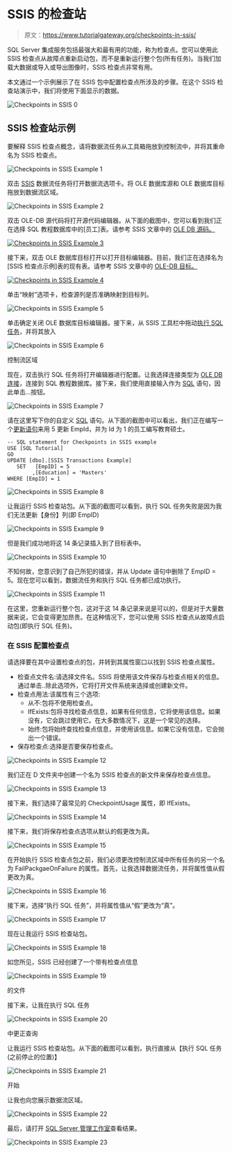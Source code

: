 # SSIS 的检查站

> 原文：<https://www.tutorialgateway.org/checkpoints-in-ssis/>

SQL Server 集成服务包括最强大和最有用的功能，称为检查点。您可以使用此 SSIS 检查点从故障点重新启动包，而不是重新运行整个包(所有任务)。当我们加载大数据或导入或导出图像时，SSIS 检查点非常有用。

本文通过一个示例展示了在 SSIS 包中配置检查点所涉及的步骤。在这个 SSIS 检查站演示中，我们将使用下面显示的数据。

![Checkpoints in SSIS 0](img/149ec00e0c539e3fc0d9b9fd669fe74a.png)

## SSIS 检查站示例

要解释 SSIS 检查点概念，请将数据流任务从工具箱拖放到控制流中，并将其重命名为 SSIS 检查点。

![Checkpoints in SSIS Example 1](img/34b94948a06d913fad0e2139db0571fd.png)

双击 [SSIS](https://www.tutorialgateway.org/ssis/) 数据流任务将打开数据流选项卡。将 OLE 数据库源和 OLE 数据库目标拖放到数据流区域。

![Checkpoints in SSIS Example 2](img/64d26e802dba7d5eb7d70b32ffe8192a.png)

双击 OLE-DB 源代码将打开源代码编辑器。从下面的截图中，您可以看到我们正在选择 SQL 教程数据库中的[员工]表。请参考 SSIS 文章中的 [OLE DB 源码。](https://www.tutorialgateway.org/ole-db-source-in-ssis/)

[![Checkpoints in SSIS Example 3](img/fececa48ad4e200710393ef63cc1729f.png)](https://www.tutorialgateway.org/ole-db-source-in-ssis/)

接下来，双击 OLE 数据库目标打开以打开目标编辑器。目前，我们正在选择名为[SSIS 检查点示例]表的现有表。请参考 SSIS 文章中的 [OLE-DB 目标。](https://www.tutorialgateway.org/ssis-ole-db-destination/)

[![Checkpoints in SSIS Example 4](img/abc215382f4c02f0502923b8dc159c0a.png)](https://www.tutorialgateway.org/ssis-ole-db-destination/)

单击“映射”选项卡，检查源列是否准确映射到目标列。

![Checkpoints in SSIS Example 5](img/42bc243f5ad7286d05ff41e6d323f890.png)

单击确定关闭 OLE 数据库目标编辑器。接下来，从 SSIS 工具栏中拖动[执行 SQL 任务](https://www.tutorialgateway.org/execute-sql-task-in-ssis/)，并将其放入

![Checkpoints in SSIS Example 6](img/9d517d382e164be45c71c6da00663573.png)

控制流区域

现在，双击执行 SQL 任务将打开编辑器进行配置。让我选择连接类型为 [OLE DB 连接](https://www.tutorialgateway.org/ole-db-connection-manager-in-ssis/)，连接到 SQL 教程数据库。接下来，我们使用直接输入作为 [SQL](https://www.tutorialgateway.org/sql/) 语句，因此单击…按钮。

![Checkpoints in SSIS Example 7](img/ca2a125a7703126b2db85673c28e955e.png)

请在这里写下你的自定义 [SQL](https://www.tutorialgateway.org/sql/) 语句。从下面的截图中可以看出，我们正在编写一个[更新语句](https://www.tutorialgateway.org/sql-update-statement/)来用 5 更新 EmpId，并为 Id 为 1 的员工编写教育硕士。

```
-- SQL statement for Checkpoints in SSIS example
USE [SQL Tutorial]
GO
UPDATE [dbo].[SSIS Transactions Example]
   SET   [EmpID] = 5 
        ,[Education] = 'Masters'
WHERE [EmpID] = 1
```

![Checkpoints in SSIS Example 8](img/667046c19a6a3e1d17a673dbb660bd47.png)

让我运行 SSIS 检查站包。从下面的截图可以看到，执行 SQL 任务失败是因为我们无法更新【身份】列(即 EmpID)

![Checkpoints in SSIS Example 9](img/83f23bcf07c7ddf2d5ae42ed8c681861.png)

但是我们成功地将这 14 条记录插入到了目标表中。

![Checkpoints in SSIS Example 10](img/e742f7b7deecd02eb46973c3203cdc44.png)

不知何故，您意识到了自己所犯的错误，并从 Update 语句中删除了 EmpID = 5。现在您可以看到，数据流任务和执行 SQL 任务都已成功执行。

![Checkpoints in SSIS Example 11](img/558fddf43f8e05624bdbbf09b23a8714.png)

在这里，您重新运行整个包，这对于这 14 条记录来说是可以的，但是对于大量数据来说，它会变得更加昂贵。在这种情况下，您可以使用 SSIS 检查点从故障点启动包(即执行 SQL 任务)。

### 在 SSIS 配置检查点

请选择要在其中设置检查点的包，并转到其属性窗口以找到 SSIS 检查点属性。

*   检查点文件名:请选择文件名。SSIS 将使用该文件保存与检查点相关的信息。通过单击..除此选项外，它将打开文件系统来选择或创建新文件。
*   检查点用法:该属性有三个选项:
    *   从不:包将不使用检查点。
    *   IfExists:包将寻找检查点信息，如果有任何信息，它将使用该信息。如果没有，它会跳过使用它。在大多数情况下，这是一个常见的选择。
    *   始终:包将始终查找检查点信息，并使用该信息。如果它没有信息，它会抛出一个错误。
*   保存检查点:选择是否要保存检查点。

![Checkpoints in SSIS Example 12](img/105ea3073418ef2e0e4b288b60f93a5b.png)

我们正在 D 文件夹中创建一个名为 SSIS 检查点的新文件来保存检查点信息。

![Checkpoints in SSIS Example 13](img/4355953a6290d96a6ed47ee8a5e68e4f.png)

接下来，我们选择了最常见的 CheckpointUsage 属性，即 IfExists。

![Checkpoints in SSIS Example 14](img/912115de258b94890956ff0bf054597a.png)

接下来，我们将保存检查点选项从默认的假更改为真。

![Checkpoints in SSIS Example 15](img/1e05d29a2d5f9b9dd45a5ff6641b5b53.png)

在开始执行 SSIS 检查点包之前，我们必须更改控制流区域中所有任务的另一个名为 FailPackgaeOnFailure 的属性。首先，让我选择数据流任务，并将属性值从假更改为真。

![Checkpoints in SSIS Example 16](img/634da8172295900a87137c33e4c39616.png)

接下来，选择“执行 SQL 任务”，并将属性值从“假”更改为“真”。

![Checkpoints in SSIS Example 17](img/95e522fa4c3c5d10f9f6cba24f7c0a5e.png)

现在让我运行 SSIS 检查站包。

![Checkpoints in SSIS Example 18](img/d84594b93e9696ef76ccbed366738bf1.png)

如您所见，SSIS 已经创建了一个带有检查点信息

![Checkpoints in SSIS Example 19](img/d39ca29dc72e0641142f6a19530fbe12.png)

的文件

接下来，让我在执行 SQL 任务

![Checkpoints in SSIS Example 20](img/cf4c68bf6547035ab450c014f642b4db.png)

中更正查询

让我运行 SSIS 检查站包。从下面的截图可以看到，执行直接从【执行 SQL 任务(之前停止的位置)】

![Checkpoints in SSIS Example 21](img/22776717bf60315b454c835f931f391c.png)

开始

让我也向您展示数据流区域。

![Checkpoints in SSIS Example 22](img/e0b0665946ff943e2873c39dcfc89a26.png)

最后，请打开 [SQL Server 管理工作室](https://www.tutorialgateway.org/sql/)查看结果。

![Checkpoints in SSIS Example 23](img/f29d99156003ee352a7dc4498ee9ab83.png)
